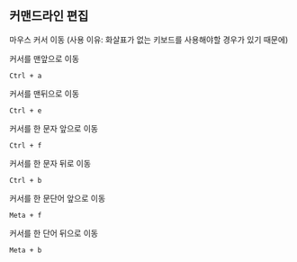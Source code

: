 ## 커맨드라인 편집

마우스 커서 이동
(사용 이유: 화살표가 없는 키보드를 사용해야할 경우가 있기 때문에)


커서를 맨앞으로 이동
```
Ctrl + a
```

커서를 맨뒤으로 이동
```
Ctrl + e
```

커서를 한 문자 앞으로 이동
```
Ctrl + f
```

커서를 한 문자 뒤로 이동
```
Ctrl + b
```

커서를 한 문단어 앞으로 이동
```
Meta + f
```

커서를 한 단어 뒤으로 이동
```
Meta + b
```
